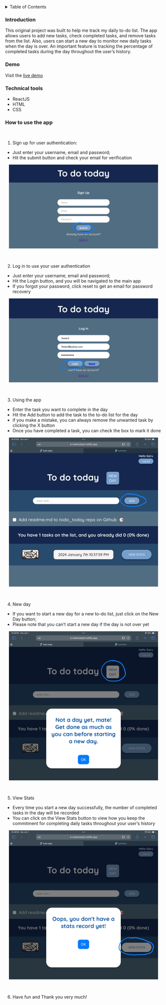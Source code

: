 <details>
  <summary>Table of Contents</summary>
  <ol>
    <li>
      <a href="#introduction">Introduction</a>
    </li>
    <li><a href="#demo">Demo</a></li>
    <li><a href="#technical-tools">Technical Tools</a></li>
    <li><a href="#How-to-use-the-app">How to use the app</a></li>
    
  </ol>
</details>

### Introduction

This original project was built to help me track my daily to-do list. The app allows users to add new tasks, check completed tasks, and remove tasks from the list. Also, users can start a new day to monitor new daily tasks when the day is over. An important feature is tracking the percentage of completed tasks during the day throughout the user’s history.

### Demo

Visit the <a href="https://todotoday0.netlify.app/" target="_blank" rel="noopener noreferrer">live demo </a>

### Technical tools

-   ReactJS
-   HTML
-   CSS

### How to use the app

</br>

1. Sign up for user authentication:

-   Just enter your username, email and password;
-   Hit the submit button and check your email for verification

<p align="center">
  <img src="/src/assets/readme_imgs/IMG_0629.jpg" width="480" alt=""/>
</p>

</br>

2. Log in to use your user authentication

-   Just enter your username, email and password;
-   Hit the Login button, and you will be navigated to the main app
-   If you forgot your password, click reset to get an email for password recovery

<p align="center">
  <img src="/src/assets/readme_imgs/IMG_0631.jpg" width="480" alt=""/>
</p>

</br>

3. Using the app

-   Enter the task you want to complete in the day
-   Hit the Add button to add the task to the to-do list for the day
-   if you make a mistake, you can always remove the unwanted task by clicking the X button
-   Once you have completed a task, you can check the box to mark it done

<p align="center">
  <img src="/src/assets/readme_imgs/IMG_0632.jpg" width="480" alt=""/>
</p>

</br>

4. New day

-   If you want to start a new day for a new to-do list, just click on the New Day button;
-   Please note that you can’t start a new day if the day is not over yet

<p align="center">
  <img src="/src/assets/readme_imgs/IMG_0634.jpg" width="480" alt=""/>
</p>

</br>

5. View Stats

-   Every time you start a new day successfully, the number of completed tasks in the day will be recorded
-   You can click on the View Stats button to view how you keep the commitment for completing daily tasks throughout your user’s history

<p align="center">
  <img src="/src/assets/readme_imgs/IMG_0633.jpg" width="480" alt=""/>
</p>

</br>

6. Have fun and Thank you very much!
